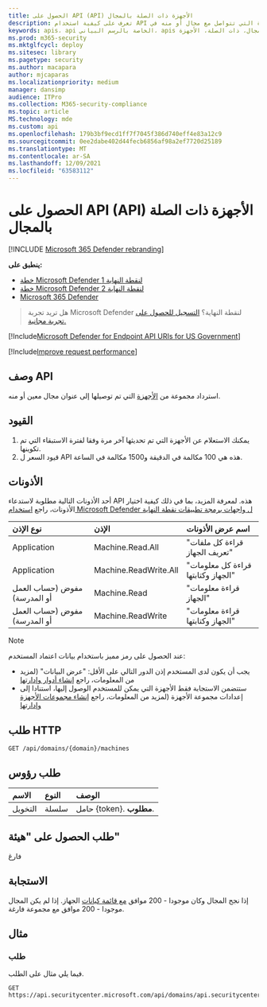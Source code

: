 ```yaml
---
title: الحصول على API (API) الأجهزة ذات الصلة بالمجال
description: تعرف على كيفية استخدام API للحصول على الأجهزة ذات الصلة بالمجال للحصول على الأجهزة التي تتواصل مع مجال أو منه في Microsoft Defender لنقطة النهاية.
keywords: apis، api الخاصة بالرسم البياني، apis المعتمدة، الحصول، المجال، ذات الصلة، الأجهزة
ms.prod: m365-security
ms.mktglfcycl: deploy
ms.sitesec: library
ms.pagetype: security
ms.author: macapara
author: mjcaparas
ms.localizationpriority: medium
manager: dansimp
audience: ITPro
ms.collection: M365-security-compliance
ms.topic: article
MS.technology: mde
ms.custom: api
ms.openlocfilehash: 179b3bf9ecd1ff7f7045f386d740eff4e83a12c9
ms.sourcegitcommit: 0ee2dabe402d44fecb6856af98a2ef7720d25189
ms.translationtype: MT
ms.contentlocale: ar-SA
ms.lasthandoff: 12/09/2021
ms.locfileid: "63583112"
---
```

# <a name="get-domain-related-machines-api"></a>الحصول على API (API) الأجهزة ذات الصلة بالمجال

[!INCLUDE [Microsoft 365 Defender rebranding](../../includes/microsoft-defender.md)]

**ينطبق على:**
- [خطة Microsoft Defender لنقطة النهاية 1](https://go.microsoft.com/fwlink/?linkid=2154037)
- [خطة Microsoft Defender لنقطة النهاية 2](https://go.microsoft.com/fwlink/?linkid=2154037)
- [Microsoft 365 Defender](https://go.microsoft.com/fwlink/?linkid=2118804)

> هل تريد تجربة Microsoft Defender لنقطة النهاية؟ [التسجيل للحصول على تجربة مجانية.](https://signup.microsoft.com/create-account/signup?products=7f379fee-c4f9-4278-b0a1-e4c8c2fcdf7e&ru=https://aka.ms/MDEp2OpenTrial?ocid=docs-wdatp-exposedapis-abovefoldlink)

[!Include[Microsoft Defender for Endpoint API URIs for US Government](../../includes/microsoft-defender-api-usgov.md)]

[!Include[Improve request performance](../../includes/improve-request-performance.md)]

## <a name="api-description"></a>وصف API

استرداد مجموعة من [الأجهزة](machine.md) التي تم توصيلها إلى عنوان مجال معين أو منه.

## <a name="limitations"></a>القيود

1. يمكنك الاستعلام عن الأجهزة التي تم تحديثها آخر مرة وفقا لفترة الاستبقاء التي تم تكوينها.
2. قيود السعر ل API هذه هي 100 مكالمة في الدقيقة و1500 مكالمة في الساعة.

## <a name="permissions"></a>الأذونات

أحد الأذونات التالية مطلوبة لاستدعاء API هذه. لمعرفة المزيد، بما في ذلك كيفية اختيار الأذونات، راجع [استخدام Microsoft Defender ل واجهات برمجة تطبيقات نقطة النهاية](apis-intro.md)

نوع الإذن|الإذن|اسم عرض الأذونات
:---|:---|:---
Application|Machine.Read.All|"قراءة كل ملفات تعريف الجهاز"
Application|Machine.ReadWrite.All|"قراءة كل معلومات الجهاز وكتابتها"
مفوض (حساب العمل أو المدرسة)|Machine.Read|"قراءة معلومات الجهاز"
مفوض (حساب العمل أو المدرسة)|Machine.ReadWrite|"قراءة معلومات الجهاز وكتابتها"

> [!NOTE]
> عند الحصول على رمز مميز باستخدام بيانات اعتماد المستخدم:
>
> - يجب أن يكون لدى المستخدم إذن الدور التالي على الأقل: "عرض البيانات" (لمزيد من المعلومات، راجع [إنشاء أدوار وإدارتها](user-roles.md)
> - ستتضمن الاستجابة فقط الأجهزة التي يمكن للمستخدم الوصول إليها، استنادا إلى إعدادات مجموعة الأجهزة (لمزيد من المعلومات، راجع [إنشاء مجموعات الأجهزة وإدارتها](machine-groups.md)

## <a name="http-request"></a>طلب HTTP

```http
GET /api/domains/{domain}/machines
```

## <a name="request-headers"></a>طلب رؤوس

الاسم|النوع|الوصف
:---|:---|:---
التخويل|سلسلة|حامل {token}. **مطلوب**.

## <a name="request-body"></a>طلب الحصول على "هيئة"

فارغ

## <a name="response"></a>الاستجابة

إذا نجح المجال وكان موجودا - 200 موافق [مع قائمة كيانات](machine.md) الجهاز. إذا لم يكن المجال موجودا - 200 موافق مع مجموعة فارغة.

## <a name="example"></a>مثال

### <a name="request"></a>طلب

فيما يلي مثال على الطلب.

```http
GET https://api.securitycenter.microsoft.com/api/domains/api.securitycenter.microsoft.com/machines
```
